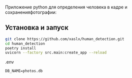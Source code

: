Приложение python для определения человека в кадре и сохраненияфотографии:

## Установка и запуск


```bash
git clone https://github.com/xaslx/human_detection.git
cd human_detection
poetry install
uvicorn --factory src.main:create_app --reload
```

.env
```env
DB_NAME=photos.db
```
